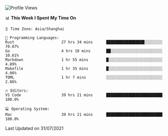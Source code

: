 <!--START_SECTION:waka-->
![Profile Views](http://img.shields.io/badge/Profile%20Views-3-blue)

📊 **This Week I Spent My Time On** 

```text
⌚︎ Time Zone: Asia/Shanghai

💬 Programming Languages: 
Rust                     27 hrs 34 mins      █████████████████░░░░░░░░   70.07% 
Go                       4 hrs 10 mins       ██░░░░░░░░░░░░░░░░░░░░░░░   10.61% 
Markdown                 1 hr 55 mins        █░░░░░░░░░░░░░░░░░░░░░░░░   4.89% 
Makefile                 1 hr 35 mins        █░░░░░░░░░░░░░░░░░░░░░░░░   4.06% 
TOML                     1 hr 7 mins         ░░░░░░░░░░░░░░░░░░░░░░░░░   2.86%

🔥 Editors: 
VS Code                  39 hrs 21 mins      █████████████████████████   100.0%

💻 Operating System: 
Mac                      39 hrs 21 mins      █████████████████████████   100.0%

```


 Last Updated on 31/07/2021
<!--END_SECTION:waka-->
